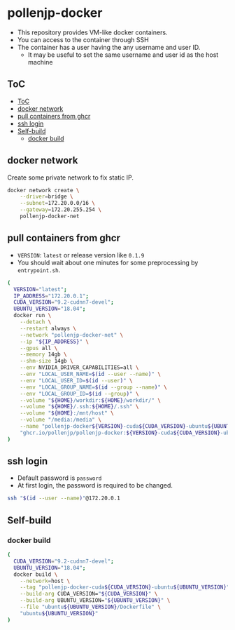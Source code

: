 # pollenjp-docker

- This repository provides VM-like docker containers.
- You can access to the container through SSH
- The container has a user having the any username and user ID.
  - It may be useful to set the same username and user id as the host machine

## ToC

<!-- TOC -->

- [ToC](#toc)
- [docker network](#docker-network)
- [pull containers from ghcr](#pull-containers-from-ghcr)
- [ssh login](#ssh-login)
- [Self-build](#self-build)
  - [docker build](#docker-build)

<!-- /TOC -->

## docker network

Create some private network to fix static IP.

```sh
docker network create \
    --driver=bridge \
    --subnet=172.20.0.0/16 \
    --gateway=172.20.255.254 \
    pollenjp-docker-net
```

## pull containers from ghcr

- `VERSION`: `latest` or release version like `0.1.9`
- You should wait about one minutes for some preprocessing by `entrypoint.sh`.

```sh
(
  VERSION="latest";
  IP_ADDRESS="172.20.0.1";
  CUDA_VERSION="9.2-cudnn7-devel";
  UBUNTU_VERSION="18.04";
  docker run \
    --detach \
    --restart always \
    --network "pollenjp-docker-net" \
    --ip "${IP_ADDRESS}" \
    --gpus all \
    --memory 14gb \
    --shm-size 14gb \
    --env NVIDIA_DRIVER_CAPABILITIES=all \
    --env "LOCAL_USER_NAME=$(id --user --name)" \
    --env "LOCAL_USER_ID=$(id --user)" \
    --env "LOCAL_GROUP_NAME=$(id --group --name)" \
    --env "LOCAL_GROUP_ID=$(id --group)" \
    --volume "${HOME}/workdir:${HOME}/workdir/" \
    --volume "${HOME}/.ssh:${HOME}/.ssh" \
    --volume "${HOME}:/mnt/host" \
    --volume "/media:/media" \
    --name "pollenjp-docker${VERSION}-cuda${CUDA_VERSION}-ubuntu${UBUNTU_VERSION}" \
    "ghcr.io/pollenjp/pollenjp-docker:${VERSION}-cuda${CUDA_VERSION}-ubuntu${UBUNTU_VERSION}"
)
```

## ssh login

- Default password is `password`
- At first login, the password is required to be changed.

```sh
ssh "$(id --user --name)"@172.20.0.1
```

## Self-build

### docker build

```sh
(
  CUDA_VERSION="9.2-cudnn7-devel";
  UBUNTU_VERSION="18.04";
  docker build \
    --network=host \
    --tag "pollenjp-docker-cuda${CUDA_VERSION}-ubuntu${UBUNTU_VERSION}" \
    --build-arg CUDA_VERSION="${CUDA_VERSION}" \
    --build-arg UBUNTU_VERSION="${UBUNTU_VERSION}" \
    --file "ubuntu${UBUNTU_VERSION}/Dockerfile" \
    "ubuntu${UBUNTU_VERSION}"
)
```
